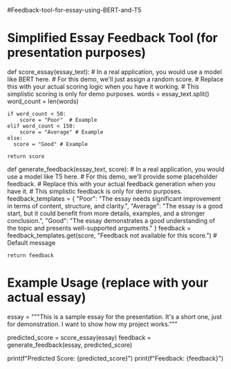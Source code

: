#Feedback-tool-for-essay-using-BERT-and-T5

# Simplified Essay Feedback Tool (for presentation purposes)

def score_essay(essay_text):
    # In a real application, you would use a model like BERT here.
    # For this demo, we'll just assign a random score.
    # Replace this with your actual scoring logic when you have it working.
    # This simplistic scoring is only for demo purposes.
    words = essay_text.split()
    word_count = len(words)

    if word_count < 50:
        score = "Poor"  # Example
    elif word_count < 150:
        score = "Average" # Example
    else:
      score = "Good" # Example

    return score

def generate_feedback(essay_text, score):
    # In a real application, you would use a model like T5 here.
    # For this demo, we'll provide some placeholder feedback.
    # Replace this with your actual feedback generation when you have it.
    # This simplistic feedback is only for demo purposes.
    feedback_templates = {
        "Poor": "The essay needs significant improvement in terms of content, structure, and clarity.",
        "Average": "The essay is a good start, but it could benefit from more details, examples, and a stronger conclusion.",
        "Good": "The essay demonstrates a good understanding of the topic and presents well-supported arguments."
    }
    feedback = feedback_templates.get(score, "Feedback not available for this score.") # Default message

    return feedback


# Example Usage (replace with your actual essay)
essay = """This is a sample essay for the presentation.  It's a short one, just for demonstration. I want to show how my project works."""


predicted_score = score_essay(essay)
feedback = generate_feedback(essay, predicted_score)

print(f"Predicted Score: {predicted_score}")
print(f"Feedback: {feedback}")

